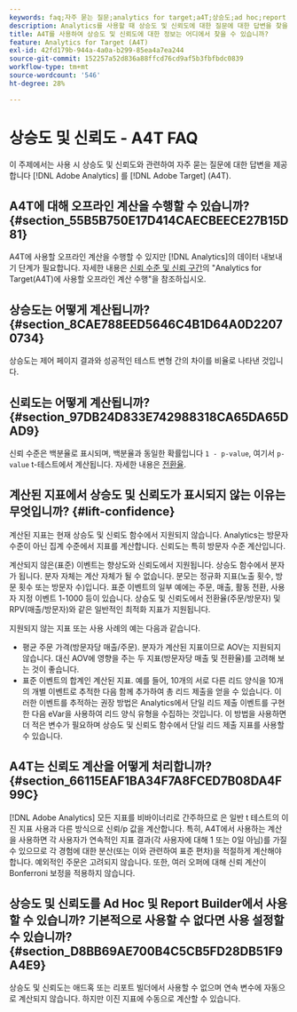 ```yaml
---
keywords: faq;자주 묻는 질문;analytics for target;a4T;상승도;ad hoc;report builder;신뢰도
description: Analytics를 사용할 때 상승도 및 신뢰도에 대한 질문에 대한 답변을 찾을 수 있습니다 [!DNL Target] (A4T). A4T에 대해 Analytics 보고를 사용할 수 있습니다 [!DNL Target] 활동.
title: A4T를 사용하여 상승도 및 신뢰도에 대한 정보는 어디에서 찾을 수 있습니까?
feature: Analytics for Target (A4T)
exl-id: 42fd179b-944a-4a0a-b299-85ea4a7ea244
source-git-commit: 152257a52d836a88ffcd76cd9af5b3fbfbdc0839
workflow-type: tm+mt
source-wordcount: '546'
ht-degree: 28%

---
```


# 상승도 및 신뢰도 - A4T FAQ

이 주제에서는 사용 시 상승도 및 신뢰도와 관련하여 자주 묻는 질문에 대한 답변을 제공합니다 [!DNL Adobe Analytics] 를 [!DNL Adobe Target] (A4T).

## A4T에 대해 오프라인 계산을 수행할 수 있습니까? {#section_55B5B750E17D414CAECBEECE27B15D81}

A4T에 사용할 오프라인 계산을 수행할 수 있지만 [!DNL Analytics]의 데이터 내보내기 단계가 필요합니다. 자세한 내용은 [신뢰 수준 및 신뢰 구간](/help/main/c-reports/conversion-rate.md#concept_0D0002A1EBDF420E9C50E2A46F36629B)의 &quot;Analytics for Target(A4T)에 사용할 오프라인 계산 수행&quot;을 참조하십시오.

## 상승도는 어떻게 계산됩니까? {#section_8CAE788EED5646C4B1D64A0D22070734}

상승도는 제어 페이지 결과와 성공적인 테스트 변형 간의 차이를 비율로 나타낸 것입니다.

## 신뢰도는 어떻게 계산됩니까? {#section_97DB24D833E742988318CA65DA65DAD9}

신뢰 수준은 백분율로 표시되며, 백분율과 동일한 확률입니다 `1 - p-value`, 여기서 `p-value` t-테스트에서 계산됩니다. 자세한 내용은 [전환율](/help/main/c-reports/conversion-rate.md#concept_0D0002A1EBDF420E9C50E2A46F36629B).

## 계산된 지표에서 상승도 및 신뢰도가 표시되지 않는 이유는 무엇입니까? {#lift-confidence}

계산된 지표는 현재 상승도 및 신뢰도 함수에서 지원되지 않습니다. Analytics는 방문자 수준이 아닌 집계 수준에서 지표를 계산합니다. 신뢰도는 특히 방문자 수준 계산입니다.

계산되지 않은(표준) 이벤트는 향상도와 신뢰도에서 지원됩니다. 상승도 함수에서 분자가 됩니다. 분자 자체는 계산 자체가 될 수 없습니다. 분모는 정규화 지표(노출 횟수, 방문 횟수 또는 방문자 수)입니다. 표준 이벤트의 일부 예에는 주문, 매출, 활동 전환, 사용자 지정 이벤트 1-1000 등이 있습니다. 상승도 및 신뢰도에서 전환율(주문/방문자) 및 RPV(매출/방문자)와 같은 일반적인 최적화 지표가 지원됩니다.

지원되지 않는 지표 또는 사용 사례의 예는 다음과 같습니다.

* 평균 주문 가격(방문자당 매출/주문). 분자가 계산된 지표이므로 AOV는 지원되지 않습니다. 대신 AOV에 영향을 주는 두 지표(방문자당 매출 및 전환율)를 고려해 보는 것이 좋습니다.
* 표준 이벤트의 합계인 계산된 지표. 예를 들어, 10개의 서로 다른 리드 양식을 10개의 개별 이벤트로 추적한 다음 함께 추가하여 총 리드 제출을 얻을 수 있습니다. 이러한 이벤트를 추적하는 권장 방법은 Analytics에서 단일 리드 제출 이벤트를 구현한 다음 eVar을 사용하여 리드 양식 유형을 수집하는 것입니다. 이 방법을 사용하면 더 적은 변수가 필요하며 상승도 및 신뢰도 함수에서 단일 리드 제출 지표를 사용할 수 있습니다.

## A4T는 신뢰도 계산을 어떻게 처리합니까? {#section_66115EAF1BA34F7A8FCED7B08DA4F99C}

[!DNL Adobe Analytics] 모든 지표를 비바이너리로 간주하므로 은 일반 t 테스트의 이진 지표 사용과 다른 방식으로 신뢰/p 값을 계산합니다. 특히, A4T에서 사용하는 계산을 사용하면 각 사용자가 연속적인 지표 결과(각 사용자에 대해 1 또는 0일 아님)를 가질 수 있으므로 각 경험에 대한 분산(또는 이와 관련하여 표준 편차)을 적절하게 계산해야 합니다. 예외적인 주문은 고려되지 않습니다. 또한, 여러 오퍼에 대해 신뢰 계산이 Bonferroni 보정을 적용하지 않습니다.

## 상승도 및 신뢰도를 Ad Hoc 및 Report Builder에서 사용할 수 있습니까? 기본적으로 사용할 수 없다면 사용 설정할 수 있습니까? {#section_D8BB69AE700B4C5CB5FD28DB51F9A4E9}

상승도 및 신뢰도는 애드혹 또는 리포트 빌더에서 사용할 수 없으며 연속 변수에 자동으로 계산되지 않습니다. 하지만 이진 지표에 수동으로 계산할 수 있습니다.
